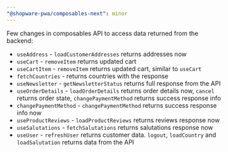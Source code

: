 ```yaml
---
"@shopware-pwa/composables-next": minor
---
```


Few changes in composables API to access data returned from the backend:

- `useAddress` - `loadCustomerAddresses` returns addresses now
- `useCart` - `removeItem` returns updated cart
- `useCartItem` - `removeItem` returns updated cart, similar to `useCart`
- `fetchCountries` - returns countries with the response
- `useNewsletter` - `getNewsletterStatus` returns full response from the API
- `useOrderDetails` - `loadOrderDetails` returns order details now, `cancel` returns order state, `changePaymentMethod` returns success response info
- `changePaymentMethod` - `changePaymentMethod` returns success response info now
- `useProductReviews` - `loadProductReviews` returns reviews response now
- `useSalutations` - `fetchSalutations` returns salutations response now
- `useUser` - `refreshUser` returns customer data. `logout`, `loadCountry` and `loadSalutation` returns data from the API
